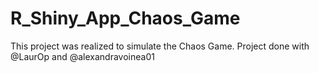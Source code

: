 # R_Shiny_App_Chaos_Game

This project was realized to simulate the Chaos Game.
Project done with @LaurOp and @alexandravoinea01
